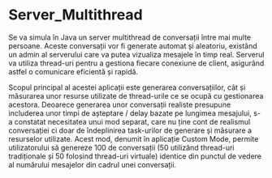 # Server_Multithread

  Se va simula în Java un server multithread de conversații între mai multe persoane. Aceste conversații vor fi generate automat și aleatoriu, existând un admin al serverului care va putea vizualiza mesajele în timp real. Serverul va utiliza thread-uri pentru a gestiona fiecare conexiune de client, asigurând astfel o comunicare eficientă și rapidă.

  Scopul principal al acestei aplicații este generarea conversațiilor, cât și măsurarea unor resurse utilizate de thread-urile ce se ocupă cu gestionarea acestora. Deoarece generarea unor conversații realiste presupune includerea unor timpi de așteptare / delay bazate pe lungimea mesajului, s-a constatat necesitatea unui mod separat, care nu ține cont de realismul conversației ci doar de îndeplinirea task-urilor de generare și măsurare a resurselor utilizate. Acest mod, denumit în aplicație Custom Mode, permite utilizatorului să genereze 100 de conversații (50 utilizând thread-uri tradiționale și 50 folosind thread-uri virtuale) identice din punctul de vedere al numărului mesajelor din cadrul unei conversații.  
